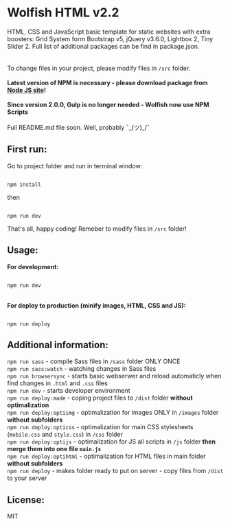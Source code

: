 Wolfish HTML v2.2
======


HTML, CSS and JavaScript basic template for static websites with extra boosters: Grid System form Bootstrap v5, jQuery v3.6.0, Lightbox 2, Tiny Slider 2. Full list of additional packages can be find in package.json.\
\
\
To change files in your project, please modify files in ```/src``` folder.
\
\
**Latest version of NPM is necessary - please download package from [Node JS site](http://nodejs.org)!**
\
\
**Since version 2.0.0, Gulp is no longer needed - Wolfish now use NPM Scripts**
\
\
Full README.md file soon. Well, probably ¯\_(ツ)_/¯

  

First run:
---

  

Go to project folder and run in terminal window:

```

npm install

```

  

then

  

```

npm run dev

```

  

That's all, happy coding! Remeber to modify files in ```/src``` folder!

  
  

Usage:
---

  

__For development:__

```

npm run dev

```

 \
__For deploy to production (minify images, HTML, CSS and JS):__

```

npm run deploy

```

  
Additional information:
---
```npm run sass``` - compile Sass files in ```/sass``` folder ONLY ONCE
\
```npm run sass:watch``` - watching changes in Sass files
\
```npm run browsersync``` - starts basic webserwer and reload automaticly when find changes in ```.html``` and ```.css``` files
\
```npm run dev``` - starts developer environment
\
```npm run deploy:made``` - coping project files to ```/dist``` folder **without optimalization** 
\
```npm run deploy:optiimg``` - optimalization for images ONLY in ```/images``` folder **without subfolders**
\
```npm run deploy:opticss``` - optimalization for main CSS stylesheets (```mobile.css``` and ```style.css```) in ```/css``` folder
\
```npm run deploy:optijs``` - optimalization for JS all scripts in ```/js``` folder **then merge them into one file ```main.js```**
\
```npm run deploy:optihtml``` - optimalization for HTML files in main folder **without subfolders**
\
```npm run deploy``` - makes folder ready to put on server - copy files from ```/dist``` to your server


License:
---

MIT

